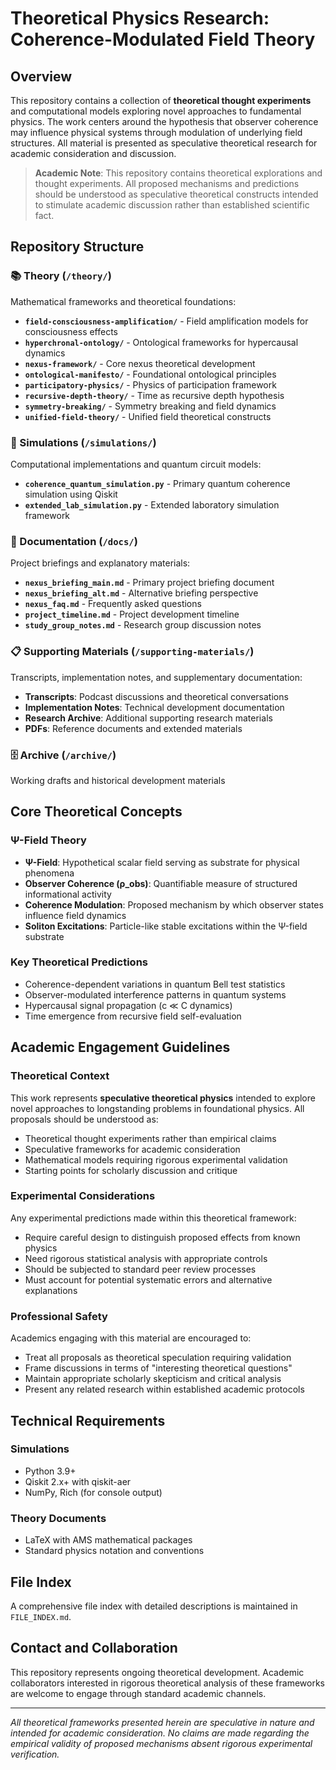 # Theoretical Physics Research: Coherence-Modulated Field Theory

## Overview

This repository contains a collection of **theoretical thought experiments** and computational models exploring novel approaches to fundamental physics. The work centers around the hypothesis that observer coherence may influence physical systems through modulation of underlying field structures. All material is presented as speculative theoretical research for academic consideration and discussion.

> **Academic Note**: This repository contains theoretical explorations and thought experiments. All proposed mechanisms and predictions should be understood as speculative theoretical constructs intended to stimulate academic discussion rather than established scientific fact.

## Repository Structure

### 📚 Theory (`/theory/`)
Mathematical frameworks and theoretical foundations:

- **`field-consciousness-amplification/`** - Field amplification models for consciousness effects
- **`hyperchronal-ontology/`** - Ontological frameworks for hypercausal dynamics  
- **`nexus-framework/`** - Core nexus theoretical development
- **`ontological-manifesto/`** - Foundational ontological principles
- **`participatory-physics/`** - Physics of participation framework
- **`recursive-depth-theory/`** - Time as recursive depth hypothesis
- **`symmetry-breaking/`** - Symmetry breaking and field dynamics
- **`unified-field-theory/`** - Unified field theoretical constructs

### 🔬 Simulations (`/simulations/`)
Computational implementations and quantum circuit models:

- **`coherence_quantum_simulation.py`** - Primary quantum coherence simulation using Qiskit
- **`extended_lab_simulation.py`** - Extended laboratory simulation framework

### 📖 Documentation (`/docs/`)
Project briefings and explanatory materials:

- **`nexus_briefing_main.md`** - Primary project briefing document
- **`nexus_briefing_alt.md`** - Alternative briefing perspective  
- **`nexus_faq.md`** - Frequently asked questions
- **`project_timeline.md`** - Project development timeline
- **`study_group_notes.md`** - Research group discussion notes

### 📋 Supporting Materials (`/supporting-materials/`)
Transcripts, implementation notes, and supplementary documentation:

- **Transcripts**: Podcast discussions and theoretical conversations
- **Implementation Notes**: Technical development documentation  
- **Research Archive**: Additional supporting research materials
- **PDFs**: Reference documents and extended materials

### 🗄️ Archive (`/archive/`)
Working drafts and historical development materials

## Core Theoretical Concepts

### Ψ-Field Theory
- **Ψ-Field**: Hypothetical scalar field serving as substrate for physical phenomena
- **Observer Coherence (ρ_obs)**: Quantifiable measure of structured informational activity
- **Coherence Modulation**: Proposed mechanism by which observer states influence field dynamics
- **Soliton Excitations**: Particle-like stable excitations within the Ψ-field substrate

### Key Theoretical Predictions
- Coherence-dependent variations in quantum Bell test statistics
- Observer-modulated interference patterns in quantum systems  
- Hypercausal signal propagation (c ≪ C dynamics)
- Time emergence from recursive field self-evaluation

## Academic Engagement Guidelines

### Theoretical Context
This work represents **speculative theoretical physics** intended to explore novel approaches to longstanding problems in foundational physics. All proposals should be understood as:

- Theoretical thought experiments rather than empirical claims
- Speculative frameworks for academic consideration
- Mathematical models requiring rigorous experimental validation
- Starting points for scholarly discussion and critique

### Experimental Considerations
Any experimental predictions made within this theoretical framework:
- Require careful design to distinguish proposed effects from known physics
- Need rigorous statistical analysis with appropriate controls
- Should be subjected to standard peer review processes
- Must account for potential systematic errors and alternative explanations

### Professional Safety
Academics engaging with this material are encouraged to:
- Treat all proposals as theoretical speculation requiring validation
- Frame discussions in terms of "interesting theoretical questions"
- Maintain appropriate scholarly skepticism and critical analysis
- Present any related research within established academic protocols

## Technical Requirements

### Simulations
- Python 3.9+
- Qiskit 2.x+ with qiskit-aer
- NumPy, Rich (for console output)

### Theory Documents  
- LaTeX with AMS mathematical packages
- Standard physics notation and conventions

## File Index

A comprehensive file index with detailed descriptions is maintained in `FILE_INDEX.md`.

## Contact and Collaboration

This repository represents ongoing theoretical development. Academic collaborators interested in rigorous theoretical analysis of these frameworks are welcome to engage through standard academic channels.

---

*All theoretical frameworks presented herein are speculative in nature and intended for academic consideration. No claims are made regarding the empirical validity of proposed mechanisms absent rigorous experimental verification.*